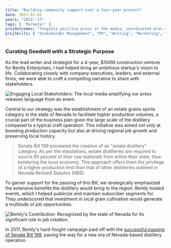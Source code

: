 ```yaml
---
title: "Building community support over a four-year project"
date: 2013-01-01
years: "2013-'17"
tags: [ 'Marketer' ]
projOutcomes: "Tangible positive press in the media, coordinated plan at town hall meetings, and a bill passed in the state of NV establishing a new distilled spirits category."
projSkills: [ "Stakeholder Management", "PR", "Writing", "Marketing", "Research" ]
---
```


### Curating Goodwill with a Strategic Purpose

As the lead writer and strategist for a 4-year, $100M construction venture for Bently Enterprises, I had helped bring an ambitious startup's vision to life. Collaborating closely with company executives, leaders, and external firms, we were able to craft a compelling narrative to share with stakeholders.

![Engaging Local Stakeholders: The local media amplifying our press releases language from an event.](/good-historic-vibes-in-action.webp)

Central to our strategy was the establishment of an estate grains spirits category in the state of Nevada to facilitate higher production volumes, a crucial part of the business plan given the large scale of the distillery compared to a typical craft operation. This initiative was aimed not only at boosting production capacity but also at driving regional job growth and preserving local history.

> Senate Bill 199 pioneered the creation of an "estate distillery" category. As per the stipulations, estate distilleries are required to source 85 percent of their raw materials from within their state, thus bolstering the local economy. This approach offers them the privilege of a higher production limit than that of other distilleries outlined in Nevada Revised Statutes (NRS).

To garner support for the passing of this Bill, we strategically emphasized the extensive benefits the distillery would bring to the region. Bently hosted events, which I helped publicize and maintain subscriber segments for. They underscored that investment in local grain cultivation would generate a multitude of job opportunities.

![Bently's Contribution: Recognized by the state of Nevada for its significant role in job creation.](/nv-dev-awards.webp)

In 2017, Bently's hard-fought campaign paid off with the [successful passing of Senate Bill 199](https://www.leg.state.nv.us/App/NELIS/REL/79th2017/Bill/5071/Overview), paving the way for a new era of Nevada-based distillery operation.
